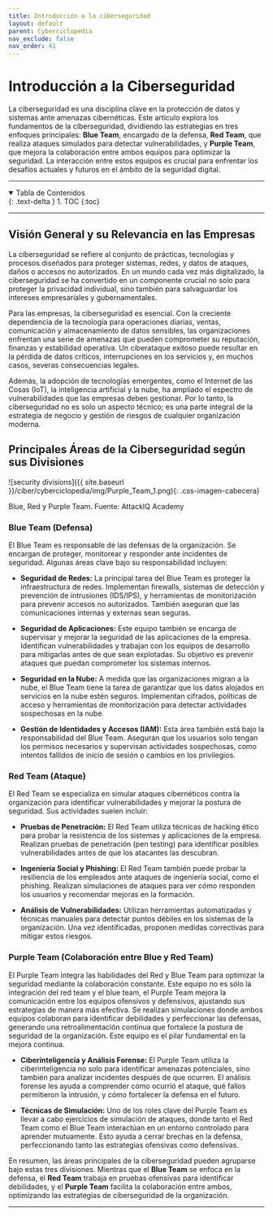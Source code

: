 ```yaml
---
title: Introducción a la ciberseguridad
layout: default
parent: Cyberciclopedia
nav_exclude: false
nav_order: 41
---
```


# Introducción a la Ciberseguridad

La ciberseguridad es una disciplina clave en la protección de datos y sistemas ante amenazas cibernéticas. Este artículo explora los fundamentos de la ciberseguridad, dividiendo las estrategias en tres enfoques principales: **Blue Team**, encargado de la defensa, **Red Team**, que realiza ataques simulados para detectar vulnerabilidades, y **Purple Team**, que mejora la colaboración entre ambos equipos para optimizar la seguridad. La interacción entre estos equipos es crucial para enfrentar los desafíos actuales y futuros en el ámbito de la seguridad digital.

---
<details open markdown="block">
  <summary>Tabla de Contenidos</summary>
  {: .text-delta }
1. TOC
{:toc}
</details>

---
## Visión General y su Relevancia en las Empresas

La ciberseguridad se refiere al conjunto de prácticas, tecnologías y procesos diseñados para proteger sistemas, redes, y datos de ataques, daños o accesos no autorizados. En un mundo cada vez más digitalizado, la ciberseguridad se ha convertido en un componente crucial no solo para proteger la privacidad individual, sino también para salvaguardar los intereses empresariales y gubernamentales.

Para las empresas, la ciberseguridad es esencial. Con la creciente dependencia de la tecnología para operaciones diarias, ventas, comunicación y almacenamiento de datos sensibles, las organizaciones enfrentan una serie de amenazas que pueden comprometer su reputación, finanzas y estabilidad operativa. Un ciberataque exitoso puede resultar en la pérdida de datos críticos, interrupciones en los servicios y, en muchos casos, severas consecuencias legales.

Además, la adopción de tecnologías emergentes, como el Internet de las Cosas (IoT), la inteligencia artificial y la nube, ha ampliado el espectro de vulnerabilidades que las empresas deben gestionar. Por lo tanto, la ciberseguridad no es solo un aspecto técnico; es una parte integral de la estrategia de negocio y gestión de riesgos de cualquier organización moderna.

## Principales Áreas de la Ciberseguridad según sus Divisiones

![security divisions]({{ site.baseurl }}/ciber/cyberciclopedia/img/Purple_Team_1.png){: .css-imagen-cabecera}
<p class="caption">Blue, Red y Purple Team. Fuente: AttackIQ Academy</p>

### **Blue Team (Defensa)**

El Blue Team es responsable de las defensas de la organización. Se encargan de proteger, monitorear y responder ante incidentes de seguridad. Algunas áreas clave bajo su responsabilidad incluyen:

- **Seguridad de Redes:** La principal tarea del Blue Team es proteger la infraestructura de redes. Implementan firewalls, sistemas de detección y prevención de intrusiones (IDS/IPS), y herramientas de monitorización para prevenir accesos no autorizados. También aseguran que las comunicaciones internas y externas sean seguras.

- **Seguridad de Aplicaciones:** Este equipo también se encarga de supervisar y mejorar la seguridad de las aplicaciones de la empresa. Identifican vulnerabilidades y trabajan con los equipos de desarrollo para mitigarlas antes de que sean explotadas. Su objetivo es prevenir ataques que puedan comprometer los sistemas internos.

- **Seguridad en la Nube:** A medida que las organizaciones migran a la nube, el Blue Team tiene la tarea de garantizar que los datos alojados en servicios en la nube estén seguros. Implementan cifrados, políticas de acceso y herramientas de monitorización para detectar actividades sospechosas en la nube.

- **Gestión de Identidades y Accesos (IAM):** Esta área también está bajo la responsabilidad del Blue Team. Aseguran que los usuarios solo tengan los permisos necesarios y supervisan actividades sospechosas, como intentos fallidos de inicio de sesión o cambios en los privilegios.

### **Red Team (Ataque)**

El Red Team se especializa en simular ataques cibernéticos contra la organización para identificar vulnerabilidades y mejorar la postura de seguridad. Sus actividades suelen incluir:

- **Pruebas de Penetración:** El Red Team utiliza técnicas de hacking ético para probar la resistencia de los sistemas y aplicaciones de la empresa. Realizan pruebas de penetración (pen testing) para identificar posibles vulnerabilidades antes de que los atacantes las descubran.

- **Ingeniería Social y Phishing:** El Red Team también puede probar la resiliencia de los empleados ante ataques de ingeniería social, como el phishing. Realizan simulaciones de ataques para ver cómo responden los usuarios y recomendar mejoras en la formación.

- **Análisis de Vulnerabilidades:** Utilizan herramientas automatizadas y técnicas manuales para detectar puntos débiles en los sistemas de la organización. Una vez identificadas, proponen medidas correctivas para mitigar estos riesgos.

### **Purple Team (Colaboración entre Blue y Red Team)**

El Purple Team integra las habilidades del Red y Blue Team para optimizar la seguridad mediante la colaboración constante. Este equipo no es sólo la integración del red team y el blue team, el Purple Team mejora la comunicación entre los equipos ofensivos y defensivos, ajustando sus estrategias de manera más efectiva. Se realizan simulaciones donde ambos equipos colaboran para identificar debilidades y perfeccionar las defensas, generando una retroalimentación continua que fortalece la postura de seguridad de la organización. Este equipo es el pilar fundamental en la mejora continua.

- **Ciberinteligencia y Análisis Forense:** El Purple Team utiliza la ciberinteligencia no solo para identificar amenazas potenciales, sino también para analizar incidentes después de que ocurren. El análisis forense les ayuda a comprender cómo ocurrió el ataque, qué fallos permitieron la intrusión, y cómo fortalecer la defensa en el futuro.

- **Técnicas de Simulación:** Uno de los roles clave del Purple Team es llevar a cabo ejercicios de simulación de ataques, donde tanto el Red Team como el Blue Team interactúan en un entorno controlado para aprender mutuamente. Esto ayuda a cerrar brechas en la defensa, perfeccionando tanto las estrategias ofensivas como defensivas.

En resumen, las áreas principales de la ciberseguridad pueden agruparse bajo estas tres divisiones. Mientras que el **Blue Team** se enfoca en la defensa, el **Red Team** trabaja en pruebas ofensivas para identificar debilidades, y el **Purple Team** facilita la colaboración entre ambos, optimizando las estrategias de ciberseguridad de la organización.

---